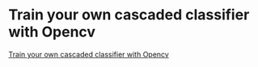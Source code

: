 # Train your own cascaded classifier with Opencv
[Train your own cascaded classifier with Opencv](https://aiwithcloud.com/2022/09/16/train_your_own_cascaded_classifier_with_opencv/)